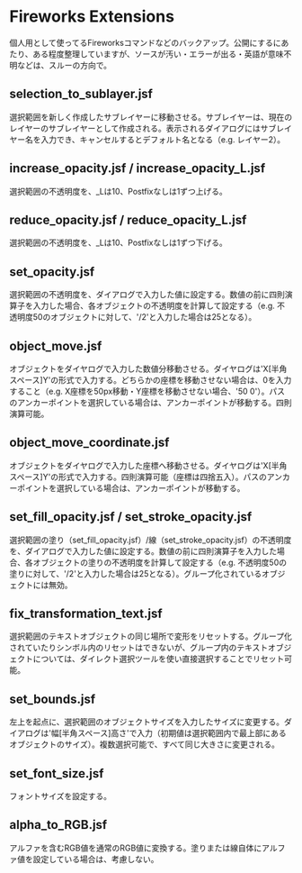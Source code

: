 Fireworks Extensions
====================

個人用として使ってるFireworksコマンドなどのバックアップ。公開にするにあたり、ある程度整理していますが、ソースが汚い・エラーが出る・英語が意味不明などは、スルーの方向で。

## selection_to_sublayer.jsf

選択範囲を新しく作成したサブレイヤーに移動させる。サブレイヤーは、現在のレイヤーのサブレイヤーとして作成される。表示されるダイアログにはサブレイヤー名を入力でき、キャンセルするとデフォルト名となる（e.g. レイヤー2）。

## increase_opacity.jsf / increase_opacity_L.jsf

選択範囲の不透明度を、_Lは10、Postfixなしは1ずつ上げる。

## reduce_opacity.jsf / reduce_opacity_L.jsf

選択範囲の不透明度を、_Lは10、Postfixなしは1ずつ下げる。

## set_opacity.jsf

選択範囲の不透明度を、ダイアログで入力した値に設定する。数値の前に四則演算子を入力した場合、各オブジェクトの不透明度を計算して設定する（e.g. 不透明度50のオブジェクトに対して、'/2'と入力した場合は25となる）。

## object_move.jsf

オブジェクトをダイヤログで入力した数値分移動させる。ダイヤログは'X[半角スペース]Y'の形式で入力する。どちらかの座標を移動させない場合は、0を入力すること（e.g. X座標を50px移動・Y座標を移動させない場合、'50 0'）。パスのアンカーポイントを選択している場合は、アンカーポイントが移動する。四則演算可能。

## object_move_coordinate.jsf

オブジェクトをダイヤログで入力した座標へ移動させる。ダイヤログは'X[半角スペース]Y'の形式で入力する。四則演算可能（座標は四捨五入）。パスのアンカーポイントを選択している場合は、アンカーポイントが移動する。

## set_fill_opacity.jsf / set_stroke_opacity.jsf

選択範囲の塗り（set_fill_opacity.jsf）/線（set_stroke_opacity.jsf）の不透明度を、ダイアログで入力した値に設定する。数値の前に四則演算子を入力した場合、各オブジェクトの塗りの不透明度を計算して設定する（e.g. 不透明度50の塗りに対して、'/2'と入力した場合は25となる）。グループ化されているオブジェクトには無効。

## fix_transformation_text.jsf

選択範囲のテキストオブジェクトの同じ場所で変形をリセットする。グループ化されていたりシンボル内のリセットはできないが、グループ内のテキストオブジェクトについては、ダイレクト選択ツールを使い直接選択することでリセット可能。

## set_bounds.jsf

左上を起点に、選択範囲のオブジェクトサイズを入力したサイズに変更する。ダイアログは'幅[半角スペース]高さ'で入力（初期値は選択範囲内で最上部にあるオブジェクトのサイズ）。複数選択可能で、すべて同じ大きさに変更される。

## set_font_size.jsf

フォントサイズを設定する。

## alpha_to_RGB.jsf

アルファを含むRGB値を通常のRGB値に変換する。塗りまたは線自体にアルファ値を設定している場合は、考慮しない。
